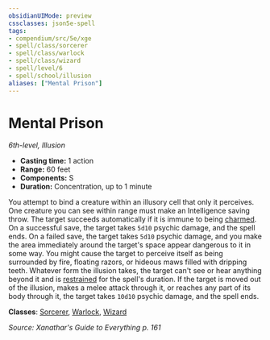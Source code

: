 ```yaml
---
obsidianUIMode: preview
cssclasses: json5e-spell
tags:
- compendium/src/5e/xge
- spell/class/sorcerer
- spell/class/warlock
- spell/class/wizard
- spell/level/6
- spell/school/illusion
aliases: ["Mental Prison"]
---
```

# Mental Prison
*6th-level, Illusion*  

- **Casting time:** 1 action
- **Range:** 60 feet
- **Components:** S
- **Duration:** Concentration, up to 1 minute

You attempt to bind a creature within an illusory cell that only it perceives. One creature you can see within range must make an Intelligence saving throw. The target succeeds automatically if it is immune to being [charmed](_conditions.md#charmed). On a successful save, the target takes `5d10` psychic damage, and the spell ends. On a failed save, the target takes `5d10` psychic damage, and you make the area immediately around the target's space appear dangerous to it in some way. You might cause the target to perceive itself as being surrounded by fire, floating razors, or hideous maws filled with dripping teeth. Whatever form the illusion takes, the target can't see or hear anything beyond it and is [restrained](_conditions.md#restrained) for the spell's duration. If the target is moved out of the illusion, makes a melee attack through it, or reaches any part of its body through it, the target takes `10d10` psychic damage, and the spell ends.

**Classes**: [Sorcerer](compendium/classes/sorcerer.md), [Warlock](compendium/classes/warlock.md), [Wizard](compendium/classes/wizard.md)

*Source: Xanathar's Guide to Everything p. 161*